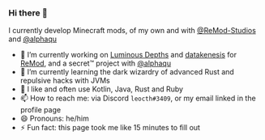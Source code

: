 ### Hi there 👋
I currently develop Minecraft mods, of my own and with [@ReMod-Studios](https://github.com/ReMod-Studios) and [@alphaqu](https://github.com/alphaqu)

- 🔭 I’m currently working on [Luminous Depths](https://github.com/ReMod-Studios/lumidep-java) and [datakenesis](https://github.com/ReMod-Studios/datakenesis) for [ReMod](https://github.com/ReMod-Studios), and a secret™ project with [@alphaqu](https://github.com/alphaqu)
- 🌱 I’m currently learning the dark wizardry of advanced Rust and repulsive hacks with JVMs
- :book: I like and often use Kotlin, Java, Rust and Ruby
- 📫 How to reach me: via Discord `leocth#3409`, or my email linked in the profile page
- 😄 Pronouns: he/him
- ⚡ Fun fact: this page took me like 15 minutes to fill out

<!--
**LeoCTH/LeoCTH** is a ✨ _special_ ✨ repository because its `README.md` (this file) appears on your GitHub profile.

Here are some ideas to get you started:

- 🔭 I’m currently working on ...
- 🌱 I’m currently learning ...
- 👯 I’m looking to collaborate on ...
- 🤔 I’m looking for help with ...
- 💬 Ask me about ...
- 📫 How to reach me: ...
- 😄 Pronouns: ...
- ⚡ Fun fact: ...
-->
